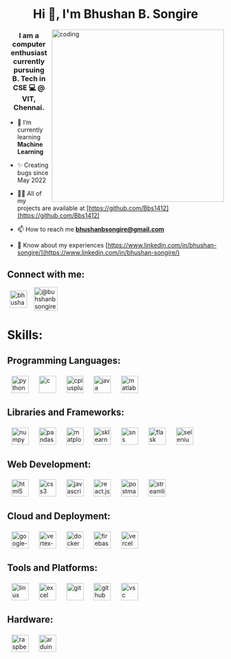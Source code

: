 
<h1 align="center">Hi 👋, I'm Bhushan B. Songire</h1>

<!-- <img align="right" width="400" alt="coding" src="https://i.pinimg.com/originals/81/17/8b/81178b47a8598f0c81c4799f2cdd4057.gif" alt="Italian Trulli"> -->
<img align="right" width="400" alt="coding" src="https://cdn.jsdelivr.net/gh/Bbs1412/Bbs1412/asset_files/coder.gif">

<h3 align="center">I am a computer enthusiast currently pursuing <br> B. Tech in CSE 💻 @ VIT, Chennai.</h3>

- 🌱 I’m currently learning **Machine Learning**

- ✨ Creating bugs since May 2022

- 👨‍💻 All of my projects are available at [https://github.com/Bbs1412](https://github.com/Bbs1412)

- 📫 How to reach me **bhushanbsongire@gmail.com**

- 📄 Know about my experiences [https://www.linkedin.com/in/bhushan-songire/](https://www.linkedin.com/in/bhushan-songire/)

###

<!-- Local images from repo can be used, but they are significantly slower than CDN -->
<!-- https://cdn.jsdelivr.net/gh/Bbs1412/Bbs1412/asset_files/ -->
<!-- https://cdn.jsdelivr.net/gh/Devicons/devicon/icons/ -->
<!-- -->

<h2 align="left">Connect with me:</h3>

<div align="left">

  <a href="https://linkedin.com/in/bhushan-songire" target="blank">
    <img width=6><img align="center" src="https://cdn.jsdelivr.net/gh/Bbs1412/Bbs1412/asset_files/linkedin-original.svg" alt="bhushan-songire-linkedin" height=40 width=40 /><img width=6></a>
  <a href="https://www.hackerrank.com/bhushanbsongire" target="blank">
    <img width=6><img align="center" src="https://cdn.jsdelivr.net/gh/Bbs1412/Bbs1412/asset_files/hackerrank.svg" height=55 alt="@buhshanbsongire hackerrank-id" /><img width=6></a>

</div>

###

<h1> Skills: </h1>

<h2 align="left">Programming Languages:</h2>

###

<div align="left" id="languages">
  <!-- python -->
  <span>
    <img width=6>
    <img src="https://cdn.jsdelivr.net/gh/Bbs1412/Bbs1412/asset_files/python-original.svg" height=40 alt="python" />
    <img width=6>
  </span>
  <!-- c -->
  <span>
    <img width=6>
    <img src="https://cdn.jsdelivr.net/gh/Bbs1412/Bbs1412/asset_files/c-original.svg" height=40 alt="c" />
    <img width=6>
  </span>
  <!-- c++ -->
  <span>
    <img width=6>
    <img src="https://cdn.jsdelivr.net/gh/Bbs1412/Bbs1412/asset_files/cplusplus-original.svg" height=40 alt="cplusplus" />
    <img width=6>
  </span>
  <!-- java -->
  <span>
    <img width=6>
    <img src="https://cdn.jsdelivr.net/gh/Bbs1412/Bbs1412/asset_files/java-original.svg" height=40 alt="java" />
    <img width=6>
  </span>
  <!-- matlab -->
  <span>
    <img width=6>
    <img src="https://cdn.jsdelivr.net/gh/Bbs1412/Bbs1412/asset_files/matlab-original.svg" height=40 alt="matlab" />
    <img width=6>
  </span>
</div>

###

<h2 align="left">Libraries and Frameworks:</h2>

###

<div align="left" id="frameworks"> 
  <!-- numpy -->
  <span>
    <img width=6>
    <img src="https://cdn.jsdelivr.net/gh/Bbs1412/Bbs1412/asset_files/numpy-original.svg" height=40 alt="numpy" />
    <img width=6>
  </span>
  <!-- pandas -->
  <span>
    <img width=6>
    <img src="https://cdn.jsdelivr.net/gh/Bbs1412/Bbs1412/asset_files/pandas-original.svg" height=40 alt="pandas" />
    <img width=6>
  </span>
  <!-- matplotlib -->
  <span>
    <img width=6>
    <img src="https://cdn.jsdelivr.net/gh/Bbs1412/Bbs1412/asset_files/matplotlib-original.svg" height=40 alt="matplotlib" />
    <img width=6>
  </span>
  <!-- sklearn -->
  <span>
    <img width=6>
    <img src="https://cdn.jsdelivr.net/gh/Bbs1412/Bbs1412/asset_files/scikitlearn-original.svg" height=40 alt="sklearn" />
    <img width=6>
  </span>
  <!-- seaborn-sns -->
  <span>
    <img width=6>
    <img src="https://cdn.jsdelivr.net/gh/Bbs1412/Bbs1412/asset_files/seaborn.svg" height=40 alt="sns" />
    <img width=6>
  </span>
  <!-- flask -->
  <span>
    <img width=6>
    <img src="https://cdn.jsdelivr.net/gh/Bbs1412/Bbs1412/asset_files/flask-original-wordmark.svg" height=40 alt="flask" />
    <img width=6>
  </span>
  <!-- selenium -->
  <span>
    <img width=6>
    <img src="https://cdn.jsdelivr.net/gh/bbs1412/bbs1412/asset_files/selenium.svg" height=40 alt="selenium" />
    <img width=6>
  </span>

###

<h2 align="left">Web Development:</h2>

###
  
<div align="left" id="web-dev">
  <!-- html -->
  <span>
    <img width=6>
    <img src="https://cdn.jsdelivr.net/gh/Bbs1412/Bbs1412/asset_files/html5-original.svg" height=40 alt="html5" />
    <img width=6>
  </span>
  <!-- css -->
  <span>
    <img width=6>
    <img src="https://cdn.jsdelivr.net/gh/Bbs1412/Bbs1412/asset_files/css3-original.svg" height=40 alt="css3" />
    <img width=6>
  </span>
  <!-- js -->
  <span>
    <img width=6>
    <img src="https://cdn.jsdelivr.net/gh/Bbs1412/Bbs1412/asset_files/javascript-plain.svg" height=40 alt="javascript" />
    <img width=6>
  </span>
  <!-- react -->
  <span>
    <img width=6>
    <img src="https://cdn.jsdelivr.net/gh/Bbs1412/Bbs1412/asset_files/react-original.svg" height=40 alt="react.js" />
    <img width=6>
  </span>
  <!-- postman -->
  <span>
    <img width=6>
    <img src="https://cdn.jsdelivr.net/gh/Bbs1412/Bbs1412/asset_files/postman-original.svg" height=40 alt="postman" />
    <img width=6>
  </span>
  <!-- streamlit -->
  <span>
    <img width=6>
    <img src="https://cdn.jsdelivr.net/gh/Bbs1412/Bbs1412/asset_files/streamlit-original.svg" height=40 alt="streamlit" />
    <img width=6>
  </span>
</div>

###

<h2 align="left">Cloud and Deployment:</h2>

###


<div align="left" id="cloud-deployment">
  <!-- Google Cloud GCP -->
  <span>
    <img width=6>
    <img src="https://cdn.jsdelivr.net/gh/Bbs1412/Bbs1412/asset_files/googlecloud-original.svg" height=40 alt="google-cloud-platform" />
    <img width=6>
  </span>
  <!-- Vertex-AI -->
  <span>
    <img width=6>
    <!-- <img src="./asset_files/vertex-ai-seeklogo.svg" height=40 alt="vertex-ai" /> -->
    <img src="https://cdn.jsdelivr.net/gh/Bbs1412/Bbs1412/asset_files/vertex-ai.svg" height=40 alt="vertex-ai" />
    <img width=6>
  </span>
  <!-- docker -->
  <span>
    <img width=6>
    <img src="https://cdn.jsdelivr.net/gh/Bbs1412/Bbs1412/asset_files/docker-original.svg" height=40 alt="docker" />
    <img width=6>
  </span>
  <!-- firebase -->
  <span>
    <img width=6>
    <img src="https://cdn.jsdelivr.net/gh/Bbs1412/Bbs1412/asset_files/firebase-original.svg" height=40 alt="firebase" />
    <img width=6>
  </span>
  <!-- vercel -->
  <span>
    <img width=6>
    <img src="https://cdn.jsdelivr.net/gh/Bbs1412/Bbs1412/asset_files/vercel-original.svg" height=40 alt="vercel" />
    <img width=6>
  </span>
  
</div>

###

<h2 align="left">Tools and Platforms:</h2>

###

<div align="left" id="tools-platforms">
  <!-- linux -->
  <span>
    <img width=6>
    <img src="https://cdn.jsdelivr.net/gh/Bbs1412/Bbs1412/asset_files/linux_edit_png.png" height=40 alt="linux" />
    <img width=6>
  </span>
  <!-- <span>
    <img width=6>
    <img src="https://cdn.jsdelivr.net/gh/Bbs1412/Bbs1412/asset_files/linux-original.svg" height=40 alt="linux" style="background-color: #bbb; border-radius: 50%; display: inline-block;" />
    <img width=6>
  </span> -->
  <!-- excel -->
  <span>
    <img width=6>
    <img src="https://cdn.jsdelivr.net/gh/Bbs1412/Bbs1412/asset_files/excel-4.svg" height=40 alt="excel" />
    <img width=6>
  </span>
  <!-- git -->
  <span>
    <img width=6>
    <img src="https://cdn.jsdelivr.net/gh/Bbs1412/Bbs1412/asset_files/git-original.svg" height=40 alt="git" />
    <img width=6>
  </span>
  <!-- github -->
  <span>
    <img width=6>
    <img src="https://cdn.jsdelivr.net/gh/Bbs1412/Bbs1412/asset_files/github_edit_png.png" height=40 alt="github" />
    <img width=6>
  </span>
  <!-- markdown -->
  <!-- <span>
    <img width=6>
    <img src="https://cdn.jsdelivr.net/gh/Bbs1412/Bbs1412/asset_files/markdown-original.svg" height=40 alt="markdown" />
    <img width=6>
  </span> -->
  <!-- vsc -->
  <span>
    <img width=6>
    <img src="https://cdn.jsdelivr.net/gh/Bbs1412/Bbs1412/asset_files/code-original.svg" height=40 alt="vsc" />
    <!-- <img src="https://cdn.jsdelivr.net/gh/Bbs1412/Bbs1412/asset_files/vscode-original.svg" height=40 alt="vsc" /> -->
    <img width=6>
  </span>
</div>

###

<h2 align="left">Hardware:</h2>

###

<div align="left" id="hardware">
  <!-- Raspberry Pi -->
  <span>
    <img width=6>
    <img src="https://cdn.jsdelivr.net/gh/Bbs1412/Bbs1412/asset_files/raspberrypi-original.svg" height=40 alt="raspberrypi" />
    <img width=6>
  </span>
  <!-- arduino -->
  <span>
    <img width=6>
    <img src="https://cdn.jsdelivr.net/gh/Bbs1412/Bbs1412/asset_files/arduino-original.svg" height=40 alt="arduino" />
    <img width=6>
  </span>
</div>

###


<!-- uncomment this section for badges of HackerRank: -->
<!-- <h2> </h2> -->

<!-- <img width="max" alt="Coding Badges" src="https://cdn.jsdelivr.net/gh/Bbs1412/Bbs1412/asset_files/Badges.png">  -->

###

